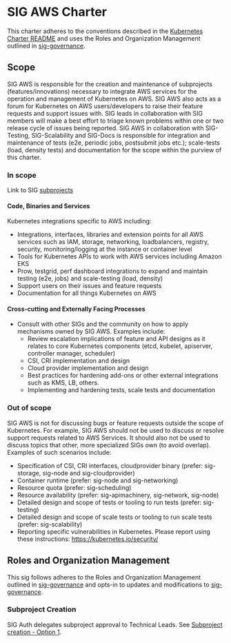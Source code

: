 # SIG AWS Charter

This charter adheres to the conventions described in the [Kubernetes Charter README] and uses the Roles and Organization Management outlined in [sig-governance].

## Scope

SIG AWS is responsible for the creation and maintenance of subprojects (features/innovations) necessary to integrate AWS services for the operation and management of Kubernetes on AWS. SIG AWS also acts as a forum for Kubernetes on AWS users/developers to raise their feature requests and support issues with. SIG leads in collaboration with SIG members will make a best effort to triage known problems within one or two release cycle of issues being reported. SIG AWS in collaboration with SIG-Testing, SIG-Scalability and SIG-Docs is responsible for integration and maintenance of tests (e2e, periodic jobs, postsubmit jobs etc.); scale-tests (load, density tests) and documentation for the scope within the purview of this charter.

### In scope

Link to SIG [subprojects](https://github.com/kubernetes/community/tree/master/sig-aws#subprojects)

#### Code, Binaries and Services

Kubernetes integrations specific to AWS including:
- Integrations, interfaces, libraries and extension points for all AWS services such as IAM, storage, networking, loadbalancers, registry, security, monitoring/logging at the instance or container level
- Tools for Kubernetes APIs to work with AWS services including Amazon EKS
- Prow, testgrid, perf dashboard integrations to expand and maintain testing (e2e, jobs) and scale-testing (load, density)
- Support users on their issues and feature requests
- Documentation for all things Kubernetes on AWS

#### Cross-cutting and Externally Facing Processes

- Consult with other SIGs and the community on how to apply mechanisms owned by SIG
  AWS. Examples include:
    - Review escalation implications of feature and API designs as it relates to core Kubernetes components (etcd, kubelet, apiserver, controller manager, scheduler)
    - CSI, CRI implementation and design
    - Cloud provider implementation and design
    - Best practices for hardening add-ons or other external integrations such as KMS, LB, others.
    - Implementing and hardening tests, scale tests and documentation

### Out of scope

SIG AWS is not for discussing bugs or feature requests outside the scope of Kubernetes. For example, SIG AWS should not be used to discuss or resolve support requests related to AWS Services. It should also not be used to discuss topics that other, more specialized SIGs own (to avoid overlap). Examples of such scenarios include:
- Specification of CSI, CRI interfaces, cloudprovider binary (prefer: sig-storage, sig-node and sig-cloudprovider)
- Container runtime (prefer: sig-node and sig-networking)
- Resource quota (prefer: sig-scheduling)
- Resource availability (prefer: sig-apimachinery, sig-network, sig-node)
- Detailed design and scope of tests or tooling to run tests (prefer: sig-testing)
- Detailed design and scope of scale tests or tooling to run scale tests (prefer: sig-scalability)
- Reporting specific vulnerabilities in Kubernetes. Please report using these instructions: https://kubernetes.io/security/

## Roles and Organization Management

This sig follows adheres to the Roles and Organization Management outlined in [sig-governance]
and opts-in to updates and modifications to [sig-governance].

### Subproject Creation

SIG Auth delegates subproject approval to Technical Leads. See [Subproject creation - Option 1].

[sig-governance]: https://github.com/kubernetes/community/blob/master/committee-steering/governance/sig-governance.md
[sig-subprojects]: https://github.com/kubernetes/community/blob/master/sig-aws/README.md#subprojects
[Kubernetes Charter README]: https://github.com/kubernetes/community/blob/master/committee-steering/governance/README.md
[Subproject creation - Option 1]: https://github.com/kubernetes/community/blob/master/committee-steering/governance/sig-governance.md#subproject-creation

